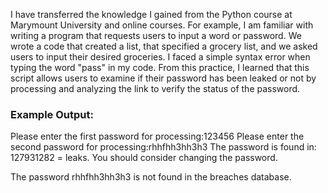 I have transferred the knowledge I gained from the Python course at Marymount University and online courses. For example, I am familiar with writing a program that requests users to input a word or password. We wrote a code that created a list, that specified a grocery list, and we asked users to input their desired groceries. I faced a simple syntax error when typing the word "pass" in my code. From this practice, I learned that this script allows users to examine if their password has been leaked or not by processing and analyzing the link to verify the status of the password.
### Example Output:
Please enter the first password for processing:123456
Please enter the second password for processing:rhhfhh3hh3h3
The password is found in: 127931282 = leaks. You should consider changing the password.

The password rhhfhh3hh3h3 is not found in the breaches database.
